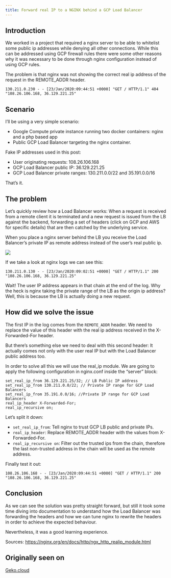 ```yaml
---
title: Forward real IP to a NGINX behind a GCP Load Balancer
---
```


## Introduction

We worked in a project that required a nginx server to be able to whitelist some public ip addresses while denying all other connections. While this can be addressed using GCP firewall rules there were some other reasons why it was necessary to be done through nginx configuration instead of using GCP rules.

The problem is that nginx was not showing the correct real ip address of the request in the REMOTE_ADDR header.

```text
130.211.0.230 - - [23/Jan/2020:09:44:51 +0000] "GET / HTTP/1.1" 404 "108.26.106.168, 36.129.221.25"
```

## Scenario

I’ll be using a very simple scenario:

* Google Compute private instance running two docker containers: nginx and a php based app
* Public GCP Load Balancer targeting the nginx container.

Fake IP addresses used in this post:

* User originating requests: 108.26.106.168
* GCP Load Balancer public IP: 36.129.221.25
* GCP Load Balancer private ranges: 130.211.0.0/22 and 35.191.0.0/16

That’s it.

## The problem

Let’s quickly review how a Load Balancer works: When a request is received from a remote client it is terminated and a new request is issued from the LB against the backend, forwarding a set of headers (click on GCP and AWS for specific details) that are then catched by the underlying service.

When you place a nginx server behind the LB you receive the Load Balancer’s private IP as remote address instead of the user’s real public ip.

![](https://geko2.factoryfy.com/wp-content/uploads/travolta-1.gif)

If we take a look at nginx logs we can see this:

```
130.211.0.130 - - [23/Jan/2020:09:02:51 +0000] "GET / HTTP/1.1" 200 "108.26.106.168, 36.129.221.25"
```

Wait! The user IP address appears in that chain at the end of the log. Why the heck is nginx taking the private range of the LB as the origin ip address? Well, this is because the LB is actually doing a new request.

## How did we solve the issue

The first IP in the log comes from the `REMOTE_ADDR` header. We need to replace the value of this header with the real ip address received in the X-Forwarded-For header.

But there’s something else we need to deal with this second header: It actually comes not only with the user real IP but with the Load Balancer public address too.

In order to solve all this we will use the real_ip module. We are going to apply the following configuration in nginx.conf inside the “server” block:

```nginx
set_real_ip_from 36.129.221.25/32; // LB Public IP address
set_real_ip_from 130.211.0.0/22; // Private IP range for GCP Load Balancers
set_real_ip_from 35.191.0.0/16; //Private IP range for GCP Load Balancers
real_ip_header X-Forwarded-For;
real_ip_recursive on;
```

Let’s split it down:

* `set_real_ip_from`: Tell nginx to trust GCP LB public and private IPs.
* `real_ip_header`: Replace REMOTE_ADDR header with the values from X-Forwarded-For.
* `real_ip_recursive on`: Filter out the trusted ips from the chain, therefore the last non-trusted address in the chain will be used as the remote address.

Finally test it out:

```text
108.26.106.168 - - [23/Jan/2020:09:44:51 +0000] "GET / HTTP/1.1" 200 "108.26.106.168, 36.129.221.25"
```

## Conclusion

As we can see the solution was pretty straight forward, but still it took some time diving into documentation to understand how the Load Balancer was forwarding the headers and how we can tune nginx to rewrite the headers in order to achieve the expected behaviour.

Nevertheless, it was a good learning experience.

Sources: <https://nginx.org/en/docs/http/ngx_http_realip_module.html>

## Originally seen on

[Geko.cloud](https://geko.cloud/en/forward-real-ip-to-a-nginx-behind-a-gcp-load-balancer/)
